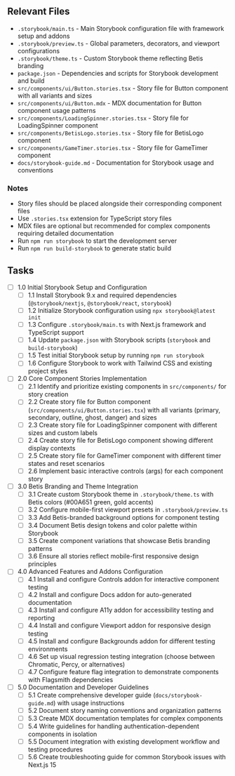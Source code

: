 ## Relevant Files

- `.storybook/main.ts` - Main Storybook configuration file with framework setup and addons
- `.storybook/preview.ts` - Global parameters, decorators, and viewport configurations
- `.storybook/theme.ts` - Custom Storybook theme reflecting Betis branding
- `package.json` - Dependencies and scripts for Storybook development and build
- `src/components/ui/Button.stories.tsx` - Story file for Button component with all variants and sizes
- `src/components/ui/Button.mdx` - MDX documentation for Button component usage patterns
- `src/components/LoadingSpinner.stories.tsx` - Story file for LoadingSpinner component
- `src/components/BetisLogo.stories.tsx` - Story file for BetisLogo component
- `src/components/GameTimer.stories.tsx` - Story file for GameTimer component
- `docs/storybook-guide.md` - Documentation for Storybook usage and conventions

### Notes

- Story files should be placed alongside their corresponding component files
- Use `.stories.tsx` extension for TypeScript story files
- MDX files are optional but recommended for complex components requiring detailed documentation
- Run `npm run storybook` to start the development server
- Run `npm run build-storybook` to generate static build

## Tasks

- [ ] 1.0 Initial Storybook Setup and Configuration
  - [ ] 1.1 Install Storybook 9.x and required dependencies (`@storybook/nextjs`, `@storybook/react`, `storybook`)
  - [ ] 1.2 Initialize Storybook configuration using `npx storybook@latest init`
  - [ ] 1.3 Configure `.storybook/main.ts` with Next.js framework and TypeScript support
  - [ ] 1.4 Update `package.json` with Storybook scripts (`storybook` and `build-storybook`)
  - [ ] 1.5 Test initial Storybook setup by running `npm run storybook`
  - [ ] 1.6 Configure Storybook to work with Tailwind CSS and existing project styles

- [ ] 2.0 Core Component Stories Implementation
  - [ ] 2.1 Identify and prioritize existing components in `src/components/` for story creation
  - [ ] 2.2 Create story file for Button component (`src/components/ui/Button.stories.tsx`) with all variants (primary, secondary, outline, ghost, danger) and sizes
  - [ ] 2.3 Create story file for LoadingSpinner component with different sizes and custom labels
  - [ ] 2.4 Create story file for BetisLogo component showing different display contexts
  - [ ] 2.5 Create story file for GameTimer component with different timer states and reset scenarios
  - [ ] 2.6 Implement basic interactive controls (args) for each component story

- [ ] 3.0 Betis Branding and Theme Integration
  - [ ] 3.1 Create custom Storybook theme in `.storybook/theme.ts` with Betis colors (#00A651 green, gold accents)
  - [ ] 3.2 Configure mobile-first viewport presets in `.storybook/preview.ts`
  - [ ] 3.3 Add Betis-branded background options for component testing
  - [ ] 3.4 Document Betis design tokens and color palette within Storybook
  - [ ] 3.5 Create component variations that showcase Betis branding patterns
  - [ ] 3.6 Ensure all stories reflect mobile-first responsive design principles

- [ ] 4.0 Advanced Features and Addons Configuration
  - [ ] 4.1 Install and configure Controls addon for interactive component testing
  - [ ] 4.2 Install and configure Docs addon for auto-generated documentation
  - [ ] 4.3 Install and configure A11y addon for accessibility testing and reporting
  - [ ] 4.4 Install and configure Viewport addon for responsive design testing
  - [ ] 4.5 Install and configure Backgrounds addon for different testing environments
  - [ ] 4.6 Set up visual regression testing integration (choose between Chromatic, Percy, or alternatives)
  - [ ] 4.7 Configure feature flag integration to demonstrate components with Flagsmith dependencies

- [ ] 5.0 Documentation and Developer Guidelines
  - [ ] 5.1 Create comprehensive developer guide (`docs/storybook-guide.md`) with usage instructions
  - [ ] 5.2 Document story naming conventions and organization patterns
  - [ ] 5.3 Create MDX documentation templates for complex components
  - [ ] 5.4 Write guidelines for handling authentication-dependent components in isolation
  - [ ] 5.5 Document integration with existing development workflow and testing procedures
  - [ ] 5.6 Create troubleshooting guide for common Storybook issues with Next.js 15
